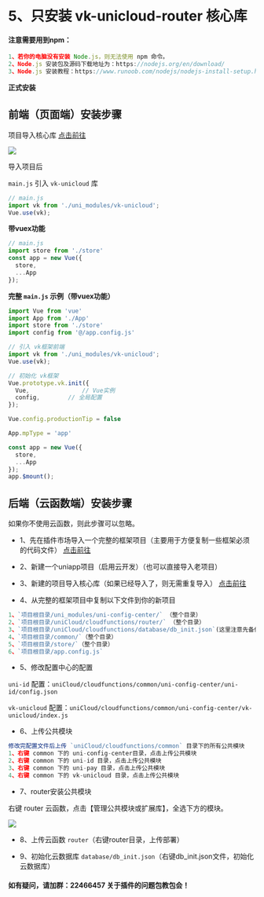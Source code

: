 # 5、只安装 vk-unicloud-router 核心库

#### 注意需要用到npm：
```js
1、若你的电脑没有安装 Node.js，则无法使用 npm 命令。
2、Node.js 安装包及源码下载地址为：https://nodejs.org/en/download/
3、Node.js 安装教程：https://www.runoob.com/nodejs/nodejs-install-setup.html
```

**正式安装**

## 前端（页面端）安装步骤

项目导入核心库 [点击前往](https://ext.dcloud.net.cn/plugin?id=4157)

![](https://vkceyugu.cdn.bspapp.com/VKCEYUGU-cf0c5e69-620c-4f3c-84ab-f4619262939f/d3904966-0269-471e-9dfa-acd096bb2de9.png)

导入项目后

`main.js` 引入 `vk-unicloud` 库

```js
// main.js
import vk from './uni_modules/vk-unicloud';
Vue.use(vk);
```

**带vuex功能**

```js
// main.js
import store from './store'
const app = new Vue({
  store,
  ...App
});
```

**完整 `main.js` 示例（带vuex功能）**

```js
import Vue from 'vue'
import App from './App'
import store from './store'
import config from '@/app.config.js'

// 引入 vk框架前端
import vk from './uni_modules/vk-unicloud';
Vue.use(vk);

// 初始化 vk框架
Vue.prototype.vk.init({
  Vue,               // Vue实例
  config,	     // 全局配置
});

Vue.config.productionTip = false

App.mpType = 'app'

const app = new Vue({
  store,
  ...App
});
app.$mount();

```

## 后端（云函数端）安装步骤

如果你不使用云函数，则此步骤可以忽略。

* 1、先在插件市场导入一个完整的框架项目（主要用于方便复制一些框架必须的代码文件） [点击前往](https://ext.dcloud.net.cn/plugin?id=2204)

* 2、新建一个uniapp项目（启用云开发）（也可以直接导入老项目）

* 3、新建的项目导入核心库（如果已经导入了，则无需重复导入） [点击前往](https://ext.dcloud.net.cn/plugin?id=4157)

* 4、从完整的框架项目中复制以下文件到你的新项目
```js
1、`项目根目录/uni_modules/uni-config-center/` （整个目录）
2、`项目根目录/uniCloud/cloudfunctions/router/` （整个目录）
3、`项目根目录/uniCloud/cloudfunctions/database/db_init.json`(这里注意先备份下你之前的db_init.json）
4、`项目根目录/common/`（整个目录）
5、`项目根目录/store/`（整个目录）
6、`项目根目录/app.config.js`
```

* 5、修改配置中心的配置

`uni-id` 配置：`uniCloud/cloudfunctions/common/uni-config-center/uni-id/config.json`

`vk-unicloud` 配置：`uniCloud/cloudfunctions/common/uni-config-center/vk-unicloud/index.js`

* 6、上传公共模块
```js
修改完配置文件后上传 `uniCloud/cloudfunctions/common` 目录下的所有公共模块
1、右键 common 下的 uni-config-center目录，点击上传公共模块
2、右键 common 下的 uni-id 目录，点击上传公共模块
3、右键 common 下的 uni-pay 目录，点击上传公共模块
4、右键 common 下的 vk-unicloud 目录，点击上传公共模块
```

* 7、router安装公共模块

右键 router 云函数，点击【管理公共模块或扩展库】，全选下方的模块。

![](https://vkceyugu.cdn.bspapp.com/VKCEYUGU-cf0c5e69-620c-4f3c-84ab-f4619262939f/7fc22a02-90d0-4dd3-b290-6cdb8ce32675.png)

* 8、上传云函数 `router`（右键router目录，上传部署）


* 9、初始化云数据库 `database/db_init.json`（右键db_init.json文件，初始化云数据库）

#### 如有疑问，请加群：22466457 关于插件的问题包教包会！

